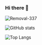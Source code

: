 ### Hi there 👋

![Removal-337](https://user-images.githubusercontent.com/51106967/119447905-350bda00-bd4e-11eb-871d-13e6fbe957c7.png)

<!--
**Ishita-Tiwari/Ishita-Tiwari** is a ✨ _special_ ✨ repository because its `README.md` (this file) appears on your GitHub profile.

Here are some ideas to get you started:

- 🔭 I’m currently working on ...
- 🌱 I’m currently learning ...
- 👯 I’m looking to collaborate on ...
- 🤔 I’m looking for help with ...
- 💬 Ask me about ...
- 📫 How to reach me: ...
- 😄 Pronouns: ...
- ⚡ Fun fact: ...
-->


![GitHub stats](https://github-readme-stats.vercel.app/api?username=Ishita-Tiwari&show_icons=true&hide_border=true&&count_private=true&include_all_commits=true&theme=tokyonight)

![Top Langs](https://github-readme-stats.vercel.app/api/top-langs/?username=Ishita-Tiwari&show_icons=true&hide_border=true&&count_private=true&include_all_commits=true&theme=tokyonight)
